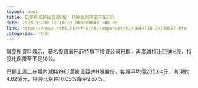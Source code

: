 ```yaml
---
layout: post
title: 巴郡再減持比亞迪H股　持股比例降至不足10%
date: 2023-05-08 18:10:53.000000000 +08:00
link: https://news.rthk.hk/rthk/ch/component/k2/1699718-20230508.htm
categories: rthk
---
```


聯交所資料顯示，著名投資者巴菲特旗下投資公司巴郡，再度減持比亞迪H股，持股比例降至不足10%。

巴郡上周二在場內減持196.1萬股比亞迪H股股份，每股平均價235.64元，套現約4.62億元，持股比例由10.05%降至9.87%。
